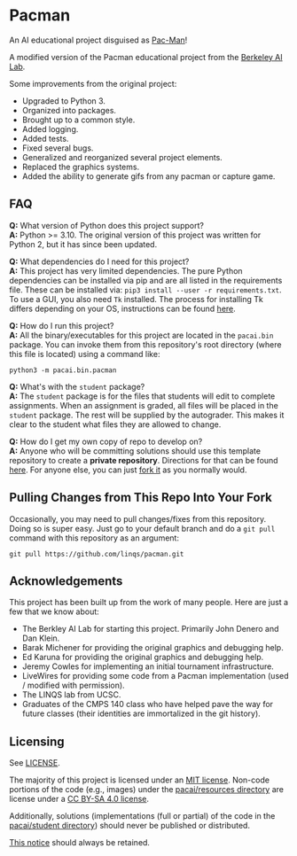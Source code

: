 # Pacman

An AI educational project disguised as [Pac-Man](https://en.wikipedia.org/wiki/Pac-Man)!

A modified version of the Pacman educational project from the [Berkeley AI Lab](http://ai.berkeley.edu/project_overview.html).

Some improvements from the original project:
 - Upgraded to Python 3.
 - Organized into packages.
 - Brought up to a common style.
 - Added logging.
 - Added tests.
 - Fixed several bugs.
 - Generalized and reorganized several project elements.
 - Replaced the graphics systems.
 - Added the ability to generate gifs from any pacman or capture game.

## FAQ

**Q:** What version of Python does this project support?  
**A:** Python >= 3.10.
The original version of this project was written for Python 2, but it has since been updated.

**Q:** What dependencies do I need for this project?  
**A:** This project has very limited dependencies.
The pure Python dependencies can be installed via pip and are all listed in the requirements file.
These can be installed via: `pip3 install --user -r requirements.txt`.
To use a GUI, you also need `Tk` installed.
The process for installing Tk differs depending on your OS, instructions can be found [here](https://tkdocs.com/tutorial/install.html).

**Q:** How do I run this project?  
**A:** All the binary/executables for this project are located in the `pacai.bin` package.
You can invoke them from this repository's root directory (where this file is located) using a command like:
```
python3 -m pacai.bin.pacman
```

**Q:** What's with the `student` package?  
**A:** The `student` package is for the files that students will edit to complete assignments.
When an assignment is graded, all files will be placed in the `student` package.
The rest will be supplied by the autograder.
This makes it clear to the student what files they are allowed to change.

**Q:** How do I get my own copy of repo to develop on?  
**A:** Anyone who will be committing solutions should use this template repository to create a **private repository**.
Directions for that can be found [here](https://docs.github.com/en/repositories/creating-and-managing-repositories/creating-a-repository-from-a-template).
For anyone else, you can just [fork it](https://help.github.com/en/articles/fork-a-repo) as you normally would.

## Pulling Changes from This Repo Into Your Fork

Occasionally, you may need to pull changes/fixes from this repository.
Doing so is super easy.
Just go to your default branch and do a `git pull` command with this repository as an argument:
```
git pull https://github.com/linqs/pacman.git
```

## Acknowledgements

This project has been built up from the work of many people.
Here are just a few that we know about:
 - The Berkley AI Lab for starting this project. Primarily John Denero and Dan Klein.
 - Barak Michener for providing the original graphics and debugging help.
 - Ed Karuna for providing the original graphics and debugging help.
 - Jeremy Cowles for implementing an initial tournament infrastructure.
 - LiveWires for providing some code from a Pacman implementation (used / modified with permission).
 - The LINQS lab from UCSC.
 - Graduates of the CMPS 140 class who have helped pave the way for future classes (their identities are immortalized in the git history).

## Licensing

See [LICENSE](LICENSE).

The majority of this project is licensed under an [MIT license](LICENSE).
Non-code portions of the code (e.g., images) under the [pacai/resources directory](/pacai/resources)
are license under a [CC BY-SA 4.0 license](LICENSE-noncode).

Additionally, solutions (implementations (full or partial) of the code in the [pacai/student directory](/pacai/student))
should never be published or distributed.

[This notice](LICENSE) should always be retained.
